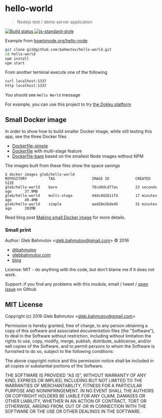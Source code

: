 # hello-world

> Nodejs test / demo server application

[![Build status][ci-image] ][ci-url]
[![js-standard-style][standard-image] ](http://standardjs.com/)

Example from [howtonode.org/hello-node](http://howtonode.org/hello-node)

```sh
git clone git@github.com:bahmutov/hello-world.git
cd hello-world
npm install
npm start
```

From another terminal execute one of the following

```sh
curl localhost:1337
http localhost:1337
```

You should see `Hello World` message

For example, you can use this project to try
[the Dokku platform](https://glebbahmutov.com/blog/running-multiple-applications-in-dokku/)

## Small Docker image

In order to show how to build smaller Docker image, while still testing this app,
see the three Docker files

* [Dockerfile-simple](Dockerfile-simple)
* [Dockerfile](Dockerfile) with multi-stage feature
* [Dockerfile-bare](Dockerfile-bare) based on the smallest Node images without NPM

The images built from these files show the space savings

```
$ docker images gleb/hello-world
REPOSITORY          TAG                 IMAGE ID            CREATED             SIZE
gleb/hello-world    bare                78cdddcd77ac        23 seconds ago      37.9MB
gleb/hello-world    multi-stage         44dcd42b11f4        17 minutes ago      49.4MB
gleb/hello-world    simple              aed28e2bde45        31 minutes ago      202MB
```

Read blog post [Making small Docker image](https://glebbahmutov.com/blog/making-small-docker-image/) for more details.

### Small print

Author: Gleb Bahmutov &lt;gleb.bahmutov@gmail.com&gt; &copy; 2016

* [@bahmutov](https://twitter.com/bahmutov)
* [glebbahmutov.com](http://glebbahmutov.com)
* [blog](http://glebbahmutov.com/blog)


License: MIT - do anything with the code, but don't blame me if it does not work.

Support: if you find any problems with this module, email / tweet /
[open issue](https://github.com/bahmutov/hello-world/issues) on Github

## MIT License

Copyright (c) 2016 Gleb Bahmutov &lt;gleb.bahmutov@gmail.com&gt;

Permission is hereby granted, free of charge, to any person
obtaining a copy of this software and associated documentation
files (the "Software"), to deal in the Software without
restriction, including without limitation the rights to use,
copy, modify, merge, publish, distribute, sublicense, and/or sell
copies of the Software, and to permit persons to whom the
Software is furnished to do so, subject to the following
conditions:

The above copyright notice and this permission notice shall be
included in all copies or substantial portions of the Software.

THE SOFTWARE IS PROVIDED "AS IS", WITHOUT WARRANTY OF ANY KIND,
EXPRESS OR IMPLIED, INCLUDING BUT NOT LIMITED TO THE WARRANTIES
OF MERCHANTABILITY, FITNESS FOR A PARTICULAR PURPOSE AND
NONINFRINGEMENT. IN NO EVENT SHALL THE AUTHORS OR COPYRIGHT
HOLDERS BE LIABLE FOR ANY CLAIM, DAMAGES OR OTHER LIABILITY,
WHETHER IN AN ACTION OF CONTRACT, TORT OR OTHERWISE, ARISING
FROM, OUT OF OR IN CONNECTION WITH THE SOFTWARE OR THE USE OR
OTHER DEALINGS IN THE SOFTWARE.

[ci-image]: https://travis-ci.org/bahmutov/hello-world.svg?branch=master
[ci-url]: https://travis-ci.org/bahmutov/hello-world
[standard-image]: https://img.shields.io/badge/code%20style-standard-brightgreen.svg
